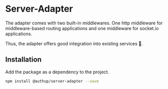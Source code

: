 # Server-Adapter

The adapter comes with two built-in middlewares.
One http middleware for middleware-based routing applications and one middleware for socket.io applications.

Thus, the adapter offers good integration into existing services 🚀.

## Installation

Add the package as a dependency to the project.

```sh
npm install @authup/server-adapter --save
```
